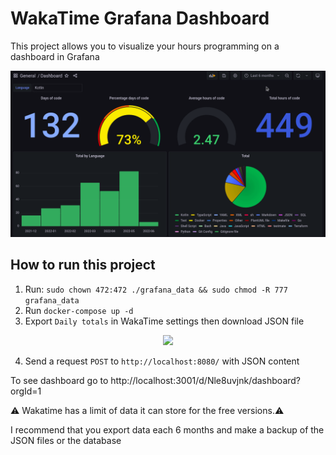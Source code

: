 # WakaTime Grafana Dashboard

This project allows you to visualize your hours programming on a dashboard in Grafana

<p align="center">
  <img src="./assets/dashboard.gif" />
</p>

## How to run this project

1. Run:
```sudo chown 472:472 ./grafana_data && sudo chmod -R 777 grafana_data```
2. Run ```docker-compose up -d```
3. Export `Daily totals` in WakaTime settings then download JSON file

<p align="center">
  <img src="./assets/export_wakatime.gif" />
</p>

4. Send a request `POST` to `http://localhost:8080/` with JSON content

To see dashboard go to http://localhost:3001/d/Nle8uvjnk/dashboard?orgId=1

⚠️ Wakatime has a limit of data it can store for the free versions.⚠️

I recommend that you export data each 6 months and make a backup of the JSON files or the database